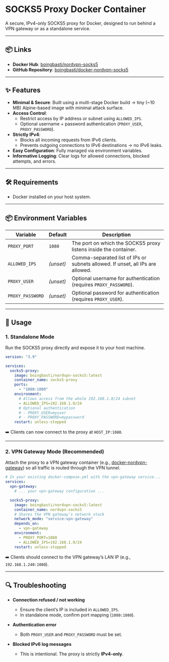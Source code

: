 # SOCKS5 Proxy Docker Container

A secure, IPv4-only SOCKS5 proxy for Docker, designed to run behind a VPN gateway or as a standalone service.

---

## 📦 Links
- **Docker Hub**: [boingbasti/nordvpn-socks5](https://hub.docker.com/r/boingbasti/nordvpn-socks5)  
- **GitHub Repository**: [boingbasti/docker-nordvpn-socks5](https://github.com/boingbasti/docker-nordvpn-socks5)

---

## ✨ Features
- **Minimal & Secure**: Built using a multi-stage Docker build → tiny (~10 MB) Alpine-based image with minimal attack surface.  
- **Access Control**:
  - Restrict access by IP address or subnet using `ALLOWED_IPS`.
  - Optional username + password authentication (`PROXY_USER`, `PROXY_PASSWORD`).  
- **Strictly IPv4**:
  - Blocks all incoming requests from IPv6 clients.
  - Prevents outgoing connections to IPv6 destinations → no IPv6 leaks.  
- **Easy Configuration**: Fully managed via environment variables.  
- **Informative Logging**: Clear logs for allowed connections, blocked attempts, and errors.  

---

## 🛠 Requirements
- Docker installed on your host system.

---

## 📦 Environment Variables

| Variable         | Default | Description                                                                 |
|------------------|---------|-----------------------------------------------------------------------------|
| `PROXY_PORT`     | `1080`  | The port on which the SOCKS5 proxy listens inside the container.            |
| `ALLOWED_IPS`    | *(unset)* | Comma-separated list of IPs or subnets allowed. If unset, all IPs are allowed. |
| `PROXY_USER`     | *(unset)* | Optional username for authentication (requires `PROXY_PASSWORD`).          |
| `PROXY_PASSWORD` | *(unset)* | Optional password for authentication (requires `PROXY_USER`).              |

---

## 🚀 Usage

### 1. Standalone Mode
Run the SOCKS5 proxy directly and expose it to your host machine.

```yaml
version: "3.9"

services:
  socks5-proxy:
    image: boingbasti/nordvpn-socks5:latest
    container_name: socks5-proxy
    ports:
      - "1080:1080"
    environment:
      # Allows access from the whole 192.168.1.0/24 subnet
      - ALLOWED_IPS=192.168.1.0/24
      # Optional authentication
      # - PROXY_USER=myuser
      # - PROXY_PASSWORD=mypassword
    restart: unless-stopped
```

➡️ Clients can now connect to the proxy at `HOST_IP:1080`.

---

### 2. VPN Gateway Mode (Recommended)
Attach the proxy to a VPN gateway container (e.g., [docker-nordvpn-gateway](https://github.com/boingbasti/docker-nordvpn-gateway)) so all traffic is routed through the VPN tunnel.

```yaml
# In your existing docker-compose.yml with the vpn-gateway service...
services:
  vpn-gateway:
    # ... your vpn-gateway configuration ...

  socks5-proxy:
    image: boingbasti/nordvpn-socks5:latest
    container_name: nordvpn-socks5
    # Shares the VPN gateway’s network stack
    network_mode: "service:vpn-gateway"
    depends_on:
      - vpn-gateway
    environment:
      - PROXY_PORT=1080
      - ALLOWED_IPS=192.168.1.0/24
    restart: unless-stopped
```

➡️ Clients should connect to the VPN gateway’s LAN IP (e.g., `192.168.1.240:1080`).

---

## 🔍 Troubleshooting

- **Connection refused / not working**  
  - Ensure the client’s IP is included in `ALLOWED_IPS`.  
  - In standalone mode, confirm port mapping (`1080:1080`).  

- **Authentication error**  
  - Both `PROXY_USER` and `PROXY_PASSWORD` must be set.  

- **Blocked IPv6 log messages**  
  - This is intentional. The proxy is strictly **IPv4-only**.  

